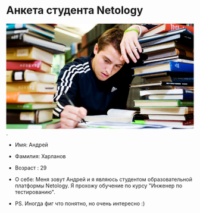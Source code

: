 # Анкета студента Netology

![foto.jpg](/images/foto.jpg).

- Имя: Андрей
- Фамилия: Харланов 
- Возраст : 29

- О себе: Меня зовут Андрей и я являюсь студентом образовательной платформы Netology. Я прохожу обучение по курсу "Инженер по тестированию". 

- PS. Иногда фиг что понятно, но очень интересно :)